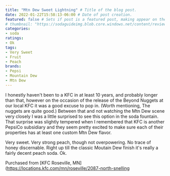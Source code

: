```yaml
---
title: "Mtn Dew Sweet Lightning" # Title of the blog post.
date: 2022-01-22T15:58:13-06:00 # Date of post creation.
featured: false # Sets if post is a featured post, making appear on the home page side bar.
# thumbnail: "https://sodaguideimg.blob.core.windows.net/content/review/thumbs/mountain-dew-sweet-lightning.jpg" # Sets thumbnail image appearing inside card on homepage.
categories:
- soda
ratings:
- Ok
tags:
- Very Sweet
- Fruit
- Peach
brands:
- Pepsi
- Mountain Dew
- Mtn Dew
---
```


I honestly haven't been to a KFC in at least 10 years, and probably longer than that, however on the occasion of the release of the Beyond 
Nuggets at our local KFC it was a good excuse to pop in. (Worth mentioning, The nuggets are quite good.) Between that and not watching the Mtn Dew scene very closely I was a little surprised to see this option in the soda fountain. That surprise was slightly tempered when I remembered that KFC is another PepsiCo subsidiary and they seem pretty excited to make sure each of their properties has at least one custom Mtn Dew flavor.

Very sweet. Very strong peach, though not overpowering. No trace of honey discernable. Right up till the classic Moutain Dew finish it's really a fairly decent peach soda. Ok.

Purchased from [KFC Roseville, MN](https://locations.kfc.com/mn/roseville/2087-north-snelling

<!-- {{< figure src="https://sodaguideimg.blob.core.windows.net/content/review/mountain-dew-sweet-lightning.jpg" >}} -->